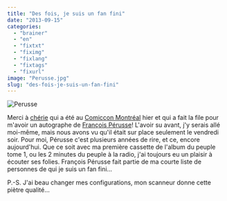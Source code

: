 ```yaml
---
title: "Des fois, je suis un fan fini"
date: "2013-09-15"
categories: 
  - "brainer"
  - "en"
  - "fixtxt"
  - "fiximg"
  - "fixlang"
  - "fixtags"
  - "fixurl"
image: "Perusse.jpg"
slug: "des-fois-je-suis-un-fan-fini"
---
```


![Perusse](images/Perusse.jpg)

Merci à [chérie](https://twitter.com/EmilieJolie) qui a été au [Comiccon Montréal](https://www.montrealcomiccon.com/) hier et qui a fait la file pour m'avoir un autographe de [François Pérusse](https://www.francoisperusse.ca/)! L'avoir su avant, j'y serais allé moi-même, mais nous avons vu qu'il était sur place seulement le vendredi soir. Pour moi, Pérusse c'est plusieurs années de rire, et ce, encore aujourd'hui. Que ce soit avec ma première cassette de l'album du peuple tome 1, ou les 2 minutes du peuple à la radio, j'ai toujours eu un plaisir à écouter ses folies. François Pérusse fait partie de ma courte liste de personnes de qui je suis un fan fini...

P.-S. J'ai beau changer mes configurations, mon scanneur donne cette piètre qualité...
